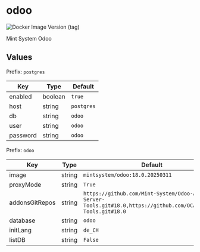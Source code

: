 # odoo

![Docker Image Version (tag)](https://img.shields.io/docker/v/mintsystem/odoo/18.0)

Mint System Odoo

## Values

Prefix: `postgres`

| Key      | Type    | Default              |
| -------- | ------- | -------------------- |
| enabled  | boolean | `true` |
| host     | string  | `postgres`           |
| db       | string  | `odoo`               |
| user     | string  | `odoo`               |
| password | string  | `odoo`               |

Prefix: `odoo`

| Key            | Type   | Default                                                                                                       |
| -------------- | ------ | ------------------------------------------------------------------------------------------------------------- |
| image          | string | `mintsystem/odoo:18.0.20250311`                                                                               |
| proxyMode      | string | `True`                                                                                                        |
| addonsGitRepos | string | `https://github.com/Mint-System/Odoo-Apps-Server-Tools.git#18.0,https://github.com/OCA/Server-Tools.git#18.0` |
| database       | string | `odoo`                                                                                                        |
| initLang       | string | `de_CH`                                                                                                       |
| listDB         | string | `False`                                                                                                       |
